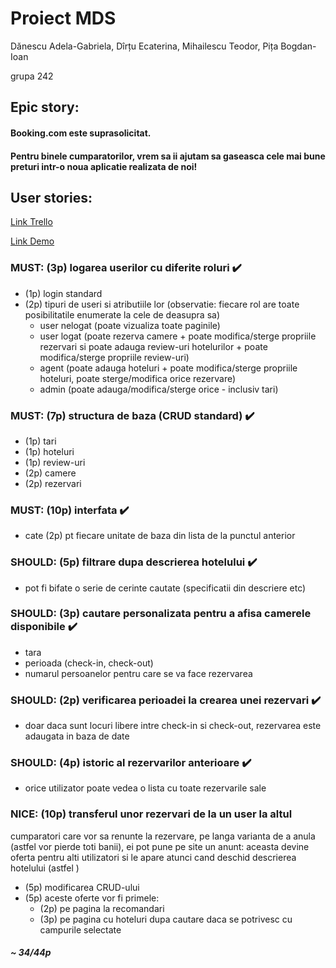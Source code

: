 # Proiect MDS

Dănescu Adela-Gabriela, Dîrțu Ecaterina, Mihailescu Teodor, Pița Bogdan-Ioan 

grupa 242


## Epic story:

#### Booking.com este suprasolicitat. 
#### Pentru binele cumparatorilor, vrem sa ii ajutam sa gaseasca cele mai bune preturi intr-o noua aplicatie realizata de noi!


## User stories:

[Link Trello](https://trello.com/invite/mdsbestbooking/ATTI433e5f54374e851e879a648323e985b6BA271634)

[Link Demo](https://youtu.be/TXNqJDGsOgc)

### MUST: (3p) logarea userilor cu diferite roluri  :heavy_check_mark:
- (1p) login standard 
- (2p) tipuri de useri si atributiile lor (observatie: fiecare rol are toate posibilitatile enumerate la cele de deasupra sa)
  - user nelogat (poate vizualiza toate paginile)
  - user logat (poate rezerva camere + poate modifica/sterge propriile rezervari si poate adauga review-uri hotelurilor + poate modifica/sterge propriile review-uri)
  - agent (poate adauga hoteluri + poate modifica/sterge propriile hoteluri, poate sterge/modifica orice rezervare)
  - admin (poate adauga/modifica/sterge orice - inclusiv tari)


### MUST: (7p) structura de baza (CRUD standard)  :heavy_check_mark:
- (1p) tari	
- (1p) hoteluri     
- (1p) review-uri 					
- (2p) camere
- (2p) rezervari


### MUST: (10p) interfata  :heavy_check_mark:
- cate (2p) pt fiecare unitate de baza din lista de la punctul anterior


### SHOULD: (5p) filtrare dupa descrierea hotelului :heavy_check_mark:
- pot fi bifate o serie de cerinte cautate (specificatii din descriere etc)


### SHOULD: (3p) cautare personalizata pentru a afisa camerele disponibile :heavy_check_mark:
- tara
- perioada (check-in, check-out)
- numarul persoanelor pentru care se va face rezervarea


### SHOULD: (2p) verificarea perioadei la crearea unei rezervari :heavy_check_mark:
- doar daca sunt locuri libere intre check-in si check-out, rezervarea este adaugata in baza de date
		

### SHOULD: (4p) istoric al rezervarilor anterioare :heavy_check_mark:
- orice utilizator poate vedea o lista cu toate rezervarile sale


### NICE: (10p) transferul unor rezervari de la un user la altul 
cumparatori care vor sa renunte la rezervare, pe langa varianta de a anula (astfel vor pierde toti banii), 
	ei pot pune pe site un anunt: aceasta devine oferta pentru alti utilizatori si le apare atunci cand deschid descrierea hotelului (astfel )
- (5p) modificarea CRUD-ului 
- (5p) aceste oferte vor fi primele:
  - (2p) pe pagina la recomandari
  - (3p) pe pagina cu hoteluri dupa cautare daca se potrivesc cu campurile selectate

##### ~ 34/44p
